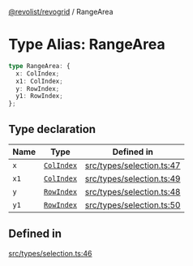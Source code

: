 [@revolist/revogrid](README.md) / RangeArea

# Type Alias: RangeArea

```ts
type RangeArea: {
  x: ColIndex;
  x1: ColIndex;
  y: RowIndex;
  y1: RowIndex;
};
```

## Type declaration

| Name | Type | Defined in |
| ------ | ------ | ------ |
| `x` | [`ColIndex`](TypeAlias.ColIndex.md) | [src/types/selection.ts:47](https://github.com/revolist/revogrid/blob/74012ec30398bf39d0acc929bd7f7963856aba4e/src/types/selection.ts#L47) |
| `x1` | [`ColIndex`](TypeAlias.ColIndex.md) | [src/types/selection.ts:49](https://github.com/revolist/revogrid/blob/74012ec30398bf39d0acc929bd7f7963856aba4e/src/types/selection.ts#L49) |
| `y` | [`RowIndex`](TypeAlias.RowIndex.md) | [src/types/selection.ts:48](https://github.com/revolist/revogrid/blob/74012ec30398bf39d0acc929bd7f7963856aba4e/src/types/selection.ts#L48) |
| `y1` | [`RowIndex`](TypeAlias.RowIndex.md) | [src/types/selection.ts:50](https://github.com/revolist/revogrid/blob/74012ec30398bf39d0acc929bd7f7963856aba4e/src/types/selection.ts#L50) |

## Defined in

[src/types/selection.ts:46](https://github.com/revolist/revogrid/blob/74012ec30398bf39d0acc929bd7f7963856aba4e/src/types/selection.ts#L46)
